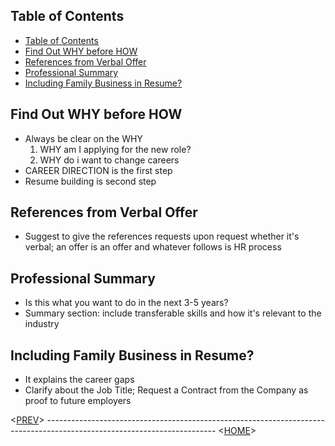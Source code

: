 ## Table of Contents
- [Table of Contents](#table-of-contents)
- [Find Out WHY before HOW](#find-out-why-before-how)
- [References from Verbal Offer](#references-from-verbal-offer)
- [Professional Summary](#professional-summary)
- [Including Family Business in Resume?](#including-family-business-in-resume)

## Find Out WHY before HOW
- Always be clear on the WHY
    1. WHY am I applying for the new role?
    2. WHY do i want to change careers
- CAREER DIRECTION is the first step
- Resume building is second step 

## References from Verbal Offer
- Suggest to give the references requests upon request whether it's verbal; an offer is an offer and whatever follows is HR process

## Professional Summary
- Is this what you want to do in the next 3-5 years?
- Summary section: include transferable skills and how it's relevant to the industry

## Including Family Business in Resume?
- It explains the career gaps
- Clarify about the Job Title; Request a Contract from the Company as proof to future employers

<[PREV](summary-note-part-2.md)> ------------------------------------------------------------------------------------------------------------------------ <[HOME](README.md)> 